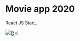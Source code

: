 # Movie app 2020

React JS Start..

![캡처](https://user-images.githubusercontent.com/52483468/80389364-ee974200-88e5-11ea-9a1e-776db73594e4.JPG)
